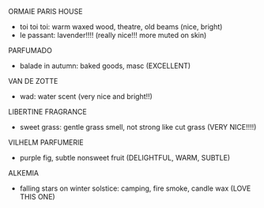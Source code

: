 ORMAIE PARIS HOUSE
- toi toi toi: warm waxed wood, theatre, old beams (nice, bright)
- le passant: lavender!!!! (really nice!!! more muted on skin) 

PARFUMADO
- balade in autumn: baked goods, masc (EXCELLENT)

VAN DE ZOTTE
- wad: water scent (very nice and bright!!) 

LIBERTINE FRAGRANCE
- sweet grass: gentle grass smell, not strong like cut grass (VERY NICE!!!!) 

VILHELM PARFUMERIE
- purple fig, subtle nonsweet fruit (DELIGHTFUL, WARM, SUBTLE) 

ALKEMIA
- falling stars on winter solstice: camping, fire smoke, candle wax (LOVE THIS ONE)
